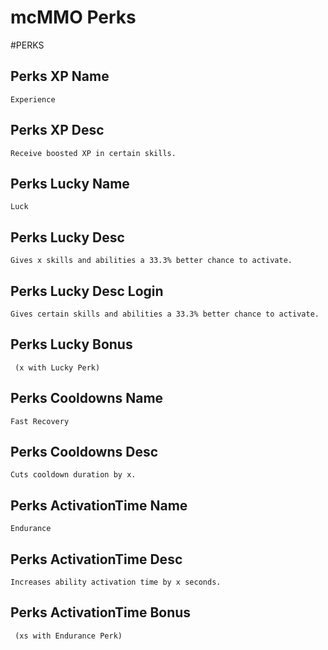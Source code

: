 # mcMMO Perks

#PERKS
## Perks XP Name

```
Experience
```

## Perks XP Desc

```
Receive boosted XP in certain skills.
```

## Perks Lucky Name

```
Luck
```

## Perks Lucky Desc

```
Gives x skills and abilities a 33.3% better chance to activate.
```

## Perks Lucky Desc Login

```
Gives certain skills and abilities a 33.3% better chance to activate.
```

## Perks Lucky Bonus

```
 (x with Lucky Perk)
```

## Perks Cooldowns Name

```
Fast Recovery
```

## Perks Cooldowns Desc

```
Cuts cooldown duration by x.
```

## Perks ActivationTime Name

```
Endurance
```

## Perks ActivationTime Desc

```
Increases ability activation time by x seconds.
```

## Perks ActivationTime Bonus

```
 (xs with Endurance Perk)
```


